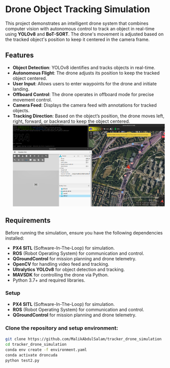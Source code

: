 # Drone Object Tracking Simulation

This project demonstrates an intelligent drone system that combines computer vision with autonomous control to track an object in real-time using **YOLOv8** and **BoT-SORT**. The drone's movement is adjusted based on the tracked object's position to keep it centered in the camera frame.

## Features

- **Object Detection**: YOLOv8 identifies and tracks objects in real-time.
- **Autonomous Flight**: The drone adjusts its position to keep the tracked object centered.
- **User Input**: Allows users to enter waypoints for the drone and initiate landing.
- **Offboard Control**: The drone operates in offboard mode for precise movement control.
- **Camera Feed**: Displays the camera feed with annotations for tracked objects.
- **Tracking Direction**: Based on the object’s position, the drone moves left, right, forward, or backward to keep the object centered.
![drone_simulation_ Screenshot](drone_simulation_.png)
## Requirements

Before running the simulation, ensure you have the following dependencies installed:

- **PX4 SITL** (Software-In-The-Loop) for simulation.
- **ROS** (Robot Operating System) for communication and control.
- **QGroundControl** for mission planning and drone telemetry.
- **OpenCV** for handling video feed and tracking.
- **Ultralytics YOLOv8** for object detection and tracking.
- **MAVSDK** for controlling the drone via Python.
- Python 3.7+ and required libraries.

### Setup
- **PX4 SITL** (Software-In-The-Loop) for simulation.
- **ROS** (Robot Operating System) for communication and control.
- **QGroundControl** for mission planning and drone telemetry.
### Clone the repository and setup environment:
```bash
git clone https://github.com/MalikAbdulSalam/tracker_drone_simulation
cd tracker_drone_simulation
conda env create -f environment.yaml
conda activate droncuda
python test2.py

